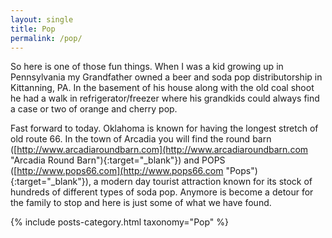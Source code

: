 ```yaml
---
layout: single
title: Pop
permalink: /pop/
---
```


So here is one of those fun things.  When I was a kid growing up in Pennsylvania my Grandfather owned a beer and soda pop distributorship in Kittanning, PA.  In the basement of his house along with the old coal shoot he had a walk in refrigerator/freezer where his grandkids could always find a case or two of orange and cherry pop. 

Fast forward to today.  Oklahoma is known for having the longest stretch of old route 66.  In the town of Arcadia you will find the round barn ([http://www.arcadiaroundbarn.com](http://www.arcadiaroundbarn.com "Arcadia Round Barn"){:target="_blank"}) and POPS ([http://www.pops66.com](http://www.pops66.com "Pops"){:target="_blank"}), a modern day tourist attraction known for its stock of hundreds of different types of soda pop.  Anymore is become a detour for the family to stop and here is just some of what we have found.

{% include posts-category.html taxonomy="Pop" %}